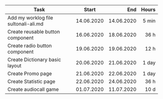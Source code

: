 | Task     | Start            | End  | Hours |
| ------------- |:-------------:| -----:| -----:|
| Add my worklog file sultonali-ali.md | 14.06.2020 | 14.06.2020 | 5 min |
| Create reusable button component | 16.06.2020 | 18.06.2020 | 36 h |
| Create radio button component | 19.06.2020 | 19.06.2020 | 12 h |
| Create Dictionary basic layout | 20.06.2020 | 21.06.2020 | 1 day |
| Create Promo page | 21.06.2020 | 22.06.2020 | 1 day |
| Create Statistic page | 22.06.2020 | 24.06.2020 | 36 h |
| Create audiocall game | 01.07.2020 | 11.07.2020 | 10 d |
